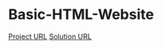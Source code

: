 # Basic-HTML-Website

[Project URL](https://roadmap.sh/projects/basic-html-website)
[Solution URL](https://roadmap.sh/projects/basic-html-website/solutions?u=650555c18dfc79db2ffca494)